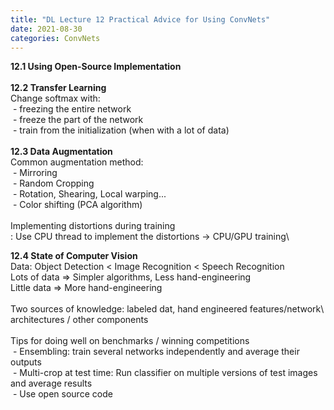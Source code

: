 ```yaml
---
title: "DL Lecture 12 Practical Advice for Using ConvNets"
date: 2021-08-30
categories: ConvNets
---
```

**12.1 Using Open-Source Implementation**\
\
**12.2 Transfer Learning**\
Change softmax with:\
&nbsp;- freezing the entire network\
&nbsp;- freeze the part of the network\
&nbsp;- train from the initialization (when with a lot of data)\
\
**12.3 Data Augmentation**\
Common augmentation method:\
&nbsp;- Mirroring\
&nbsp;- Random Cropping\
&nbsp;- Rotation, Shearing, Local warping...\
&nbsp;- Color shifting (PCA algorithm)\
\
Implementing distortions during training\
: Use CPU thread to implement the distortions -> CPU/GPU training\

**12.4 State of Computer Vision**\
Data: Object Detection < Image Recognition < Speech Recognition\
Lots of data => Simpler algorithms, Less hand-engineering\
Little data => More hand-engineering\
\
Two sources of knowledge: labeled dat, hand engineered features/network\ architectures / other components\
\
Tips for doing well on benchmarks / winning competitions\
&nbsp;- Ensembling: train several networks independently and average their outputs\
&nbsp;- Multi-crop at test time: Run classifier on multiple versions of test images and average results\
&nbsp;- Use open source code
